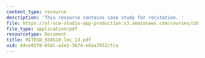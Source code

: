 ```yaml
---
content_type: resource
description: 'This resource contains case study for recitation. '
file: https://ol-ocw-studio-app-production.s3.amazonaws.com/courses/ids-505j-engineering-economics-and-regulation-of-the-electric-power-sector-spring-2010/d4ce05f865dca1e23674edaa7652cfca_MITESD_934S10_lec_13.pdf
file_type: application/pdf
resourcetype: Document
title: MITESD_934S10_lec_13.pdf
uid: d4ce05f8-65dc-a1e2-3674-edaa7652cfca
---
```

